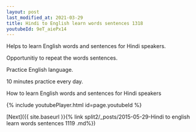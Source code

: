 ```yaml
---
layout: post
last_modified_at: 2021-03-29
title: Hindi to English learn words sentences 1318 
youtubeId: 9eT_aiePx14
---
```

 
 
Helps to learn English words and sentences for Hindi speakers.

Opportunitiy to repeat the words sentences. 

Practice English language. 
 
10 minutes practice every day. 
 
How to learn English words and sentences for Hindi speakers 
 
{% include youtubePlayer.html id=page.youtubeId %}
 
 
[Next]({{ site.baseurl }}{% link  split2/_posts/2015-05-29-Hindi to english learn words sentences 1119 .md%})
 
